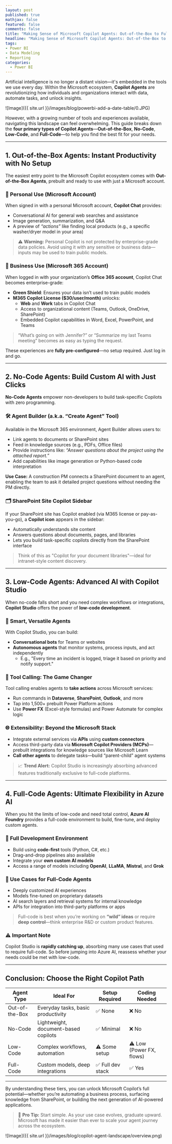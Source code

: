 ```yaml
---
layout: post
published: true
mathjax: false
featured: false
comments: false
title: "Making Sense of Microsoft Copilot Agents: Out-of-the-Box to Full-Code"
headline: "Making Sense of Microsoft Copilot Agents: Out-of-the-Box to Full-Code"
tags:
- Power BI
- Data Modeling
- Reporting
categories:
  - Power BI
---
```



Artificial intelligence is no longer a distant vision—it's embedded in the tools we use every day. Within the Microsoft ecosystem, **Copilot Agents** are revolutionizing how individuals and organizations interact with data, automate tasks, and unlock insights.

![Image]({{ site.url }}/images/blog/powerbi-add-a-date-table/0.JPG)

However, with a growing number of tools and experiences available, navigating this landscape can feel overwhelming. This guide breaks down the **four primary types of Copilot Agents**—**Out-of-the-Box**, **No-Code**, **Low-Code**, and **Full-Code**—to help you find the best fit for your needs.

---

## 1. Out-of-the-Box Agents: Instant Productivity with No Setup

The easiest entry point to the Microsoft Copilot ecosystem comes with **Out-of-the-Box Agents**, prebuilt and ready to use with just a Microsoft account.

### 🔹 Personal Use (Microsoft Account)

When signed in with a personal Microsoft account, **Copilot Chat** provides:

- Conversational AI for general web searches and assistance
- Image generation, summarization, and Q&A
- A preview of *“actions”* like finding local products (e.g., a specific washer/dryer model in your area)

> ⚠️ **Warning:** Personal Copilot is not protected by enterprise-grade data policies. Avoid using it with any sensitive or business data—inputs may be used to train public models.

### 🔹 Business Use (Microsoft 365 Account)

When logged in with your organization’s **Office 365 account**, Copilot Chat becomes enterprise-grade:

- **Green Shield**: Ensures your data isn’t used to train public models
- **M365 Copilot License ($30/user/month)** unlocks:
  - **Web** and **Work** tabs in Copilot Chat
  - Access to organizational content (Teams, Outlook, OneDrive, SharePoint)
  - Embedded Copilot capabilities in Word, Excel, PowerPoint, and Teams

> “What’s going on with Jennifer?” or “Summarize my last Teams meeting” becomes as easy as typing the request.

These experiences are **fully pre-configured**—no setup required. Just log in and go.

---

## 2. No-Code Agents: Build Custom AI with Just Clicks

**No-Code Agents** empower non-developers to build task-specific Copilots with zero programming.

### 🛠️ Agent Builder (a.k.a. “Create Agent” Tool)

Available in the Microsoft 365 environment, Agent Builder allows users to:

- Link agents to documents or SharePoint sites
- Feed in knowledge sources (e.g., PDFs, Office files)
- Provide instructions like: *“Answer questions about the project using the attached report.”*
- Add capabilities like image generation or Python-based code interpretation

**Use Case:** A construction PM connects a SharePoint document to an agent, enabling the team to ask it detailed project questions without needing the PM directly.

### 🗂️ SharePoint Site Copilot Sidebar

If your SharePoint site has Copilot enabled (via M365 license or pay-as-you-go), a **Copilot icon** appears in the sidebar:

- Automatically understands site content
- Answers questions about documents, pages, and libraries
- Lets you build task-specific copilots directly from the SharePoint interface

> Think of this as "Copilot for your document libraries"—ideal for intranet-style content discovery.

---

## 3. Low-Code Agents: Advanced AI with Copilot Studio

When no-code falls short and you need complex workflows or integrations, **Copilot Studio** offers the power of **low-code development**.

### 🧠 Smart, Versatile Agents

With Copilot Studio, you can build:

- **Conversational bots** for Teams or websites
- **Autonomous agents** that monitor systems, process inputs, and act independently
  - E.g., "Every time an incident is logged, triage it based on priority and notify support."

### 🔗 Tool Calling: The Game Changer

Tool calling enables agents to **take actions** across Microsoft services:

- Run commands in **Dataverse**, **SharePoint**, **Outlook**, and more
- Tap into 1,500+ prebuilt Power Platform actions
- Use **Power FX** (Excel-style formulas) and Power Automate for complex logic

### 🌐 Extensibility: Beyond the Microsoft Stack

- Integrate external services via **APIs** using **custom connectors**
- Access third-party data via **Microsoft Copilot Providers (MCPs)**—prebuilt integrations for knowledge sources like Microsoft Learn
- **Call other agents** to delegate tasks—build “parent-child” agent systems

> 📈 **Trend Alert:** Copilot Studio is increasingly absorbing advanced features traditionally exclusive to full-code platforms.

---

## 4. Full-Code Agents: Ultimate Flexibility in Azure AI

When you hit the limits of low-code and need total control, **Azure AI Foundry** provides a full-code environment to build, fine-tune, and deploy custom agents.

### 🔧 Full Development Environment

- Build using **code-first** tools (Python, C#, etc.)
- Drag-and-drop pipelines also available
- Integrate your **own custom AI models**
- Access a range of models including **OpenAI**, **LLaMA**, **Mistral**, and **Grok**

### 🎯 Use Cases for Full-Code Agents

- Deeply customized AI experiences
- Models fine-tuned on proprietary datasets
- AI search layers and retrieval systems for internal knowledge
- APIs for integration into third-party platforms or apps

> Full-code is best when you’re working on **“wild” ideas** or require **deep control**—think enterprise R&D or custom product features.

### ⚠️ Important Note

Copilot Studio is **rapidly catching up**, absorbing many use cases that used to require full-code. So before jumping into Azure AI, reassess whether your needs could be met with low-code.

---

## Conclusion: Choose the Right Copilot Path

| Agent Type        | Ideal For                             | Setup Required | Coding Needed |
|-------------------|----------------------------------------|----------------|----------------|
| Out-of-the-Box    | Everyday tasks, basic productivity     | ✅ None         | ❌ No           |
| No-Code           | Lightweight, document-based copilots   | ✅ Minimal      | ❌ No           |
| Low-Code          | Complex workflows, automation          | ⚠️ Some setup   | ⚠️ Low (Power FX, flows) |
| Full-Code         | Custom models, deep integrations       | ✅ Full dev stack | ✅ Yes         |

---

By understanding these tiers, you can unlock Microsoft Copilot’s full potential—whether you’re automating a business process, surfacing knowledge from SharePoint, or building the next generation of AI-powered applications.

> 🚀 **Pro Tip:** Start simple. As your use case evolves, graduate upward. Microsoft has made it easier than ever to scale your agent journey across the ecosystem.

![Image]({{ site.url }}/images/blog/copilot-agent-landscape/overview.png)

